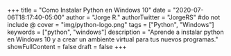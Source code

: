 +++
title = "Como Instalar Python en Windows 10"
date = "2020-07-06T18:17:40-05:00"
author = "Jorge R."
authorTwitter = "JorgeRS" #do not include @
cover = "img/python-logo.png"
tags = ["Python", "Windows"]
keywords = ["python", "windows"]
description = "Aprende a instalar python en Windows 10 y a crear un ambiente virtual para tus nuevos programas."
showFullContent = false
draft = false
+++
